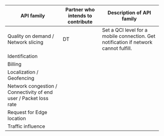 | API family             | Partner who intends to contribute                   | Description of API family |
| -----------------------| ----------------------------------------------------|---------------------------|
| Quality on demand / Network slicing   | DT | Set a QCI level for a mobile connection. Get notification if network cannot fulfill. |
| Identification |||
| Billing |||
| Localization / Geofencing |||
| Network congestion / Connectivity of end user / Packet loss rate |||
| Request for Edge location |||
| Traffic influence |||
